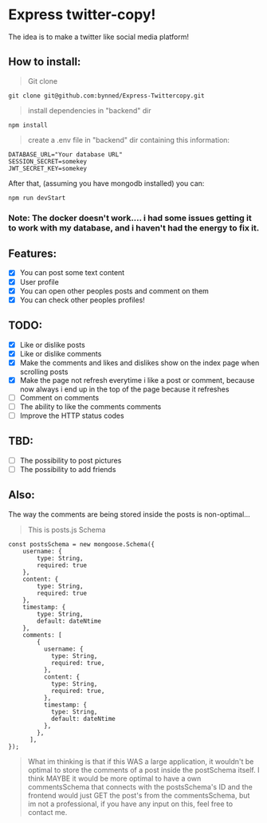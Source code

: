 # Express twitter-copy!

The idea is to make a twitter like social media platform!

## How to install:
>Git clone
```
git clone git@github.com:bynned/Express-Twittercopy.git
```
>install dependencies in "backend" dir
```
npm install
```
>create a .env file in "backend" dir containing this information:
```
DATABASE_URL="Your database URL"
SESSION_SECRET=somekey
JWT_SECRET_KEY=somekey

```

After that, (assuming you have mongodb installed) you can:
```
npm run devStart
```

### Note: The docker doesn't work.... i had some issues getting it to work with my database, and i haven't had the energy to fix it.


## Features:
- [x] You can post some text content
- [x] User profile
- [x] You can open other peoples posts and comment on them
- [x] You can check other peoples profiles!

## TODO:
- [x] Like or dislike posts
- [x] Like or dislike comments
- [x] Make the comments and likes and dislikes show on the index page when scrolling posts
- [x] Make the page not refresh everytime i like a post or comment, because now always i end up in the top of the page because it refreshes
- [ ] Comment on comments
- [ ] The ability to like the comments comments
- [ ] Improve the HTTP status codes

## TBD:
- [ ] The possibility to post pictures
- [ ] The possibility to add friends

## Also:

The way the comments are being stored inside the posts is non-optimal...
> This is posts.js Schema
```
const postsSchema = new mongoose.Schema({
    username: {
        type: String,
        required: true
    },
    content: {
        type: String,
        required: true
    },
    timestamp: {
        type: String,
        default: dateNtime
    },
    comments: [
        {
          username: {
            type: String,
            required: true,
          },
          content: {
            type: String,
            required: true,
          },
          timestamp: {
            type: String,
            default: dateNtime
          },
        },
      ],
});
```

>What im thinking is that if this WAS a large application, it wouldn't be optimal to store the comments of a post inside the postSchema itself. I think MAYBE it would be more optimal to have a own commentsSchema that connects with the postsSchema's ID and the frontend would just GET the post's from the commentsSchema, but im not a professional, if you have any input on this, feel free to contact me.

